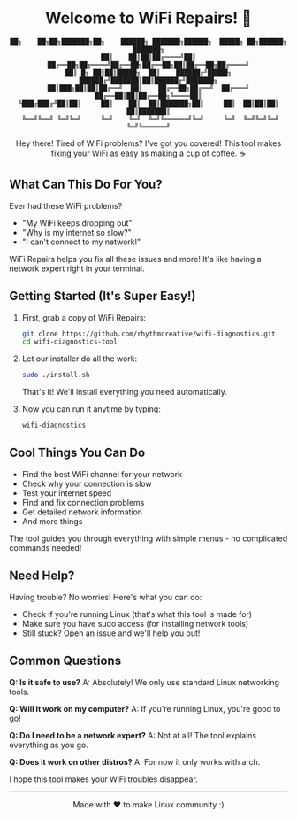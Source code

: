 <div align="center">

# Welcome to WiFi Repairs! 👋

```
██╗    ██╗██╗███████╗██╗    ██████╗ ███████╗██████╗  █████╗ ██╗██████╗ ███████╗
██║    ██║██║██╔════╝██║    ██╔══██╗██╔════╝██╔══██╗██╔══██╗██║██╔══██╗██╔════╝
██║ █╗ ██║██║█████╗  ██║    ██████╔╝█████╗  ██████╔╝███████║██║██████╔╝███████╗
██║███╗██║██║██╔══╝  ██║    ██╔══██╗██╔══╝  ██╔═══╝ ██╔══██║██║██╔══██╗╚════██║
╚███╔███╔╝██║██║     ██║    ██║  ██║███████╗██║     ██║  ██║██║██║  ██║███████║
 ╚══╝╚══╝ ╚═╝╚═╝     ╚═╝    ╚═╝  ╚═╝╚══════╝╚═╝     ╚═╝  ╚═╝╚═╝╚═╝  ╚═╝╚══════╝
```
Hey there! Tired of WiFi problems? I've got you covered! 
This tool makes fixing your WiFi as easy as making a cup of coffee. ☕

</div>

## What Can This Do For You?

Ever had these WiFi problems?
- "My WiFi keeps dropping out" 
- "Why is my internet so slow?"
- "I can't connect to my network!"

WiFi Repairs helps you fix all these issues and more! It's like having a network expert right in your terminal.

## Getting Started (It's Super Easy!)

1. First, grab a copy of WiFi Repairs:
   ```bash
   git clone https://github.com/rhythmcreative/wifi-diagnostics.git
   cd wifi-diagnostics-tool
   ```

2. Let our installer do all the work:
   ```bash
   sudo ./install.sh
   ```
   That's it! We'll install everything you need automatically.

3. Now you can run it anytime by typing:
   ```bash
   wifi-diagnostics
   ```

## Cool Things You Can Do

- Find the best WiFi channel for your network
- Check why your connection is slow
- Test your internet speed
- Find and fix connection problems
- Get detailed network information
- And more things

The tool guides you through everything with simple menus - no complicated commands needed!

## Need Help?

Having trouble? No worries! Here's what you can do:

- Check if you're running Linux (that's what this tool is made for)
- Make sure you have sudo access (for installing network tools)
- Still stuck? Open an issue and we'll help you out!

## Common Questions

**Q: Is it safe to use?**
A: Absolutely! We only use standard Linux networking tools.

**Q: Will it work on my computer?**
A: If you're running Linux, you're good to go!

**Q: Do I need to be a network expert?**
A: Not at all! The tool explains everything as you go.


**Q: Does it work on other distros?**
A: For now it only works with arch.


I hope this tool makes your WiFi troubles disappear.

---

<div align="center">
Made with ❤️ to make Linux community :)
</div>
